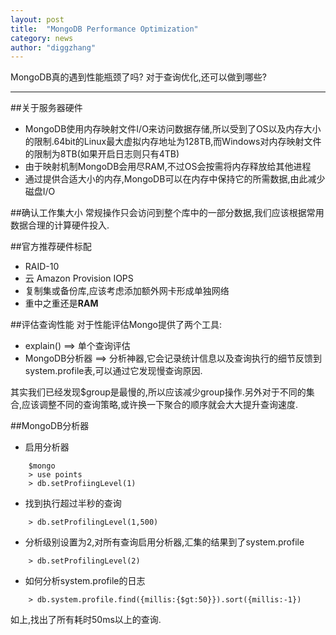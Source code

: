 ```yaml
---
layout: post
title:  "MongoDB Performance Optimization"
category: news
author: "diggzhang"
---
```


MongoDB真的遇到性能瓶颈了吗? 对于查询优化,还可以做到哪些?

--------

##关于服务器硬件
* MongoDB使用内存映射文件I/O来访问数据存储,所以受到了OS以及内存大小的限制.64bit的Linux最大虚拟内存地址为128TB,而Windows对内存映射文件的限制为8TB(如果开启日志则只有4TB)
* 由于映射机制MongoDB会用尽RAM,不过OS会按需将内存释放给其他进程
* 通过提供合适大小的内存,MongoDB可以在内存中保持它的所需数据,由此减少磁盘I/O

##确认工作集大小
常规操作只会访问到整个库中的一部分数据,我们应该根据常用数据合理的计算硬件投入.

##官方推荐硬件标配
* RAID-10
* 云 Amazon Provision IOPS
* 复制集或备份库,应该考虑添加额外网卡形成单独网络
* 重中之重还是**RAM**

##评估查询性能
对于性能评估Mongo提供了两个工具:

* explain()   ==>  单个查询评估 
* MongoDB分析器  ==> 分析神器,它会记录统计信息以及查询执行的细节反馈到system.profile表,可以通过它发现慢查询原因.

其实我们已经发现$group是最慢的,所以应该减少group操作.另外对于不同的集合,应该调整不同的查询策略,或许换一下聚合的顺序就会大大提升查询速度.

##MongoDB分析器
* 启用分析器

```shell
    $mongo
    > use points
    > db.setProfiingLevel(1)
```

* 找到执行超过半秒的查询

```shell
    > db.setProfilingLevel(1,500)
```

* 分析级别设置为2,对所有查询启用分析器,汇集的结果到了system.profile

```shell
    > db.setProfilingLevel(2)
```

* 如何分析system.profile的日志

```shell
    > db.system.profile.find({millis:{$gt:50}}).sort({millis:-1})
```

如上,找出了所有耗时50ms以上的查询.
